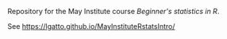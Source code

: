 Repository for the May Institute course *Beginner's statistics in R*.

See https://lgatto.github.io/MayInstituteRstatsIntro/


